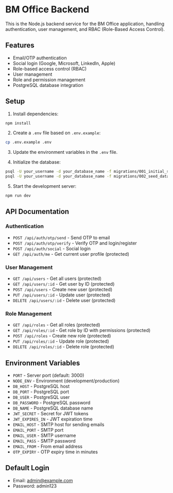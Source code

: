 
# BM Office Backend

This is the Node.js backend service for the BM Office application, handling authentication, user management, and RBAC (Role-Based Access Control).

## Features

- Email/OTP authentication
- Social login (Google, Microsoft, LinkedIn, Apple)
- Role-based access control (RBAC)
- User management
- Role and permission management
- PostgreSQL database integration

## Setup

1. Install dependencies:

```bash
npm install
```

2. Create a `.env` file based on `.env.example`:

```bash
cp .env.example .env
```

3. Update the environment variables in the `.env` file.

4. Initialize the database:

```bash
psql -U your_username -d your_database_name -f migrations/001_initial_schema.sql
psql -U your_username -d your_database_name -f migrations/002_seed_data.sql
```

5. Start the development server:

```bash
npm run dev
```

## API Documentation

### Authentication

- `POST /api/auth/otp/send` - Send OTP to email
- `POST /api/auth/otp/verify` - Verify OTP and login/register
- `POST /api/auth/social` - Social login
- `GET /api/auth/me` - Get current user profile (protected)

### User Management

- `GET /api/users` - Get all users (protected)
- `GET /api/users/:id` - Get user by ID (protected)
- `POST /api/users` - Create new user (protected)
- `PUT /api/users/:id` - Update user (protected)
- `DELETE /api/users/:id` - Delete user (protected)

### Role Management

- `GET /api/roles` - Get all roles (protected)
- `GET /api/roles/:id` - Get role by ID with permissions (protected)
- `POST /api/roles` - Create new role (protected)
- `PUT /api/roles/:id` - Update role (protected)
- `DELETE /api/roles/:id` - Delete role (protected)

## Environment Variables

- `PORT` - Server port (default: 3000)
- `NODE_ENV` - Environment (development/production)
- `DB_HOST` - PostgreSQL host
- `DB_PORT` - PostgreSQL port
- `DB_USER` - PostgreSQL user
- `DB_PASSWORD` - PostgreSQL password
- `DB_NAME` - PostgreSQL database name
- `JWT_SECRET` - Secret for JWT tokens
- `JWT_EXPIRES_IN` - JWT expiration time
- `EMAIL_HOST` - SMTP host for sending emails
- `EMAIL_PORT` - SMTP port
- `EMAIL_USER` - SMTP username
- `EMAIL_PASS` - SMTP password
- `EMAIL_FROM` - From email address
- `OTP_EXPIRY` - OTP expiry time in minutes

## Default Login

- Email: admin@example.com
- Password: admin123
